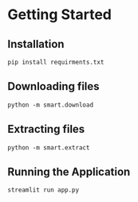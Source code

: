 # Getting Started 

## Installation 

```
pip install requirments.txt
```

## Downloading files

```
python -m smart.download
```

## Extracting files

```
python -m smart.extract
```

## Running the Application

```
streamlit run app.py
```